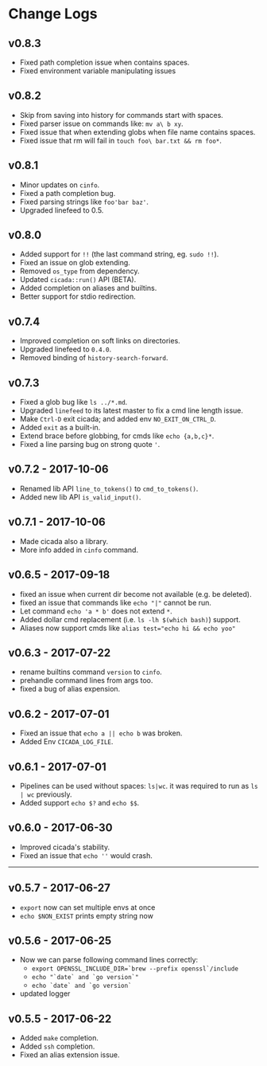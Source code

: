 # Change Logs

## v0.8.3

- Fixed path completion issue when contains spaces.
- Fixed environment variable manipulating issues

## v0.8.2

- Skip from saving into history for commands start with spaces.
- Fixed parser issue on commands like: `mv a\ b xy`.
- Fixed issue that when extending globs when file name contains spaces.
- Fixed issue that rm will fail in `touch foo\ bar.txt && rm foo*`.

## v0.8.1

- Minor updates on `cinfo`.
- Fixed a path completion bug.
- Fixed parsing strings like `foo'bar baz'`.
- Upgraded linefeed to 0.5.

## v0.8.0

- Added support for `!!` (the last command string, eg. `sudo !!`).
- Fixed an issue on glob extending.
- Removed `os_type` from dependency.
- Updated `cicada::run()` API (BETA).
- Added completion on aliases and builtins.
- Better support for stdio redirection.

## v0.7.4

- Improved completion on soft links on directories.
- Upgraded linefeed to `0.4.0`.
- Removed binding of `history-search-forward`.

## v0.7.3

- Fixed a glob bug like `ls ../*.md`.
- Upgraded `linefeed` to its latest master to fix a cmd line length issue.
- Make `Ctrl-D` exit cicada; and added env `NO_EXIT_ON_CTRL_D`.
- Added `exit` as a built-in.
- Extend brace before globbing, for cmds like `echo {a,b,c}*`.
- Fixed a line parsing bug on strong quote `'`.

## v0.7.2 - 2017-10-06

- Renamed lib API `line_to_tokens()` to `cmd_to_tokens()`.
- Added new lib API `is_valid_input()`.

## v0.7.1 - 2017-10-06

- Made cicada also a library.
- More info added in `cinfo` command.

## v0.6.5 - 2017-09-18

- fixed an issue when current dir become not available (e.g. be deleted).
- fixed an issue that commands like `echo "|"` cannot be run.
- Let command `echo 'a * b'` does not extend `*`.
- Added dollar cmd replacement (i.e. `ls -lh $(which bash)`) support.
- Aliases now support cmds like `alias test="echo hi && echo yoo"`

## v0.6.3 - 2017-07-22

- rename builtins command `version` to `cinfo`.
- prehandle command lines from args too.
- fixed a bug of alias expension.

## v0.6.2 - 2017-07-01

- Fixed an issue that `echo a || echo b` was broken.
- Added Env `CICADA_LOG_FILE`.

## v0.6.1 - 2017-07-01

- Pipelines can be used without spaces: `ls|wc`. it was required to run as
  `ls | wc` previously.
- Added support `echo $?` and `echo $$`.

## v0.6.0 - 2017-06-30

- Improved cicada's stability.
- Fixed an issue that `echo ''` would crash.


-------------------------------------------


## v0.5.7 - 2017-06-27

- `export` now can set multiple envs at once
- `echo $NON_EXIST` prints empty string now

## v0.5.6 - 2017-06-25

- Now we can parse following command lines correctly:
    - ``` export OPENSSL_INCLUDE_DIR=`brew --prefix openssl`/include ```
    - ``` echo "`date` and `go version`" ```
    - ``` echo `date` and `go version` ```
- updated logger

## v0.5.5 - 2017-06-22

- Added `make` completion.
- Added `ssh` completion.
- Fixed an alias extension issue.
